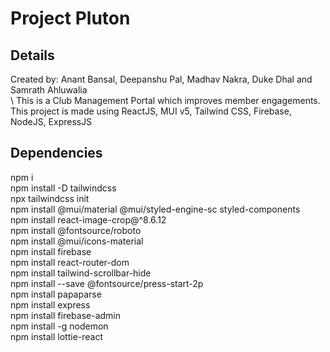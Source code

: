 # Project Pluton

## Details
Created by: Anant Bansal, Deepanshu Pal, Madhav Nakra, Duke Dhal and Samrath Ahluwalia\
\\
This is a Club Management Portal which improves member engagements. This project is made using ReactJS, MUI v5, Tailwind CSS, Firebase, NodeJS, ExpressJS


## Dependencies

npm i\
npm install -D tailwindcss\
npx tailwindcss init\
npm install @mui/material @mui/styled-engine-sc styled-components\
npm install react-image-crop@^8.6.12\
npm install @fontsource/roboto\
npm install @mui/icons-material\
npm install firebase\
npm install react-router-dom\
npm install tailwind-scrollbar-hide\
npm install --save @fontsource/press-start-2p\
npm install papaparse\
npm install express\
npm install firebase-admin\
npm install -g nodemon\
npm install lottie-react


